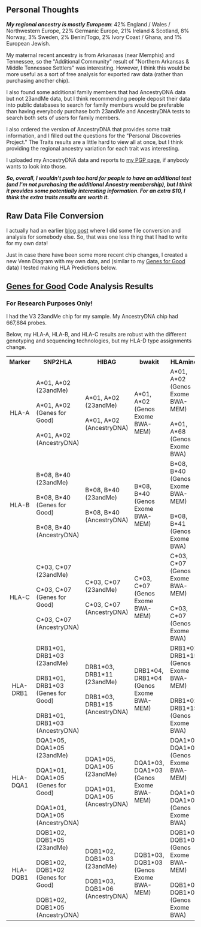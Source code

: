 Personal Thoughts
-----------------

***My regional ancestry is mostly European***: 42% England / Wales / Northwestern Europe, 22% Germanic Europe, 21% Ireland & Scotland, 8% Norway, 3% Sweden, 2% Benin/Togo, 2% Ivory Coast / Ghana, and 1% European Jewish.

My maternal recent ancestry is from Arkanasas (near Memphis) and Tennessee, so the "Additional Community" result of "Northern Arkansas & Middle Tennessee Settlers" was interesting.  However, I think this would be more useful as a sort of free analysis for exported raw data (rather than purchasing another chip).

I also found some additional family members that had AncestryDNA data but not 23andMe data, but I think recommending people deposit their data into public databases to search for family members would be preferable than having everybody purchase both 23andMe and AncestryDNA tests to search both sets of users for family members.  

I also ordered the version of AncestryDNA that provides some trait information, and I filled out the questions for the "Personal Discoveries Project."  The Traits results are a little hard to view all at once, but I think providing the regional ancestry variation for each trait was interesting.

I uploaded my AncestryDNA data and reports to [my PGP page](https://my.pgp-hms.org/profile/hu832966), if anybody wants to look into those.

***So, overall, I wouldn't push too hard for people to have an additional test (and I'm not purchasing the additional Ancestry membership), but I think it provides some potentially interesting information.  For an extra $10, I think the extra traits results are worth it.***

Raw Data File Conversion
-----------

I actually had an earlier [blog post](http://cdwscience.blogspot.com/2013/12/additional-analysis-of-ancestrydna-data.html) where I did some file conversion and analysis for somebody else.  So, that was one less thing that I had to write for my own data!

Just in case there have been some more recent chip changes, I created a new Venn Diagram with my own data, and (similar to my [Genes for Good](https://github.com/cwarden45/DTC_Scripts/tree/master/Genes_for_Good) data) I tested making HLA Predictions below.

[Genes for Good](https://github.com/cwarden45/DTC_Scripts/tree/master/Genes_for_Good) Code Analysis Results
-----------

### For Research Purposes Only! ###

I had the V3 23andMe chip for my sample.  My AncestryDNA chip had 667,884 probes.

Below, my HLA-A, HLA-B, and HLA-C results are robust with the different genotyping and sequencing technologies, but my HLA-D type assignments change.

<table>
  <tbody>
    <tr>
      <th align="center">Marker</th>
      <th align="center">SNP2HLA</th>
      <th align="center">HIBAG</th>
      <th align="center">bwakit</th>
      <th align="center">HLAminer</th>
    </tr>
    <tr>
      <td align="center">HLA-A</td>
      <td align="left">A*01, A*02<br/>(23andMe)<br/><br/>A*01, A*02<br/>(Genes for Good)<br/><br/>A*01, A*02<br/>(AncestryDNA)</td>
      <td align="left">A*01, A*02<br/>(23andMe)<br/><br/>A*01, A*02<br/>(AncestryDNA)</td>
      <td align="left">A*01, A*02<br/>(Genos Exome BWA-MEM)</td>
      <td align="left">A*01, A*02<br/>(Genos Exome BWA-MEM)<br/><br/>A*01, A*68<br/>(Genos Exome BWA)</td>
     </tr>
    <tr>
      <td align="center">HLA-B</td>
      <td align="left">B*08, B*40<br/>(23andMe)<br/><br/>B*08, B*40<br/>(Genes for Good)<br/><br/>B*08, B*40<br/>(AncestryDNA)</td>
      <td align="left">B*08, B*40<br/>(23andMe)<br/><br/>B*08, B*40<br/>(AncestryDNA)</td>
      <td align="left">B*08, B*40<br/>(Genos Exome BWA-MEM)</td>
      <td align="left">B*08, B*40<br/>(Genos Exome BWA-MEM)<br/><br/>B*08, B*41<br/>(Genos Exome BWA)</td>
     </tr>
    <tr>
      <td align="center">HLA-C</td>
      <td align="left">C*03, C*07<br/>(23andMe)<br/><br/>C*03, C*07<br/>(Genes for Good)<br/><br/>C*03, C*07<br/>(AncestryDNA)</td>
      <td align="left">C*03, C*07<br/>(23andMe)<br/><br/>C*03, C*07<br/>(AncestryDNA)</td>
      <td align="left">C*03, C*07<br/>(Genos Exome BWA-MEM)</td>
      <td align="left">C*03, C*07<br/>(Genos Exome BWA-MEM)<br/><br/>C*03, C*07<br/>(Genos Exome BWA)</td>
     </tr>
    <tr>
      <td align="center">HLA-DRB1</td>
      <td align="left">DRB1*01, DRB1*03<br/>(23andMe)<br/><br/>DRB1*01, DRB1*03<br/>(Genes for Good)<br/><br/>DRB1*01, DRB1*03<br/>(AncestryDNA)</td>
      <td align="left">DRB1*03, DRB1*11<br/>(23andMe)<br/><br/>DRB1*03, DRB1*15<br/>(AncestryDNA)</td>
      <td align="left">DRB1*04, DRB1*04<br/>(Genos Exome BWA-MEM)</td>
      <td align="left">DRB1*01, DRB1*15<br/>(Genos Exome BWA-MEM)<br/><br/>DRB1*01, DRB1*15<br/>(Genos Exome BWA)</td>
     </tr>
     <tr>
      <td align="center">HLA-DQA1</td>
      <td align="left">DQA1*05, DQA1*05<br/>(23andMe)<br/><br/>DQA1*01, DQA1*05<br/>(Genes for Good)<br/><br/>DQA1*01, DQA1*05<br/>(AncestryDNA)</td>
      <td align="left">DQA1*05, DQA1*05<br/>(23andMe)<br/><br/>DQA1*01, DQA1*05<br/>(AncestryDNA)</td>
      <td align="left">DQA1*03, DQA1*03<br/>(Genos Exome BWA-MEM)</td>
      <td align="left">DQA1*02, DQA1*03<br/>(Genos Exome BWA-MEM)<br/><br/>DQA1*02, DQA1*03<br/>(Genos Exome BWA)</td>
     </tr>
     <tr>
      <td align="center">HLA-DQB1</td>
      <td align="left">DQB1*02, DQB1*05<br/>(23andMe)<br/><br/>DQB1*02, DQB1*02<br/>(Genes for Good)<br/><br/>DQB1*02, DQB1*05<br/>(AncestryDNA)</td>
      <td align="left">DQB1*02, DQB1*03<br/>(23andMe)<br/><br/>DQB1*03, DQB1*06<br/>(AncestryDNA)</td>
      <td align="left">DQB1*03, DQB1*03<br/>(Genos Exome BWA-MEM)</td>
      <td align="left">DQB1*02, DQB1*03<br/>(Genos Exome BWA-MEM)<br/><br/>DQB1*02, DQB1*03<br/>(Genos Exome BWA)</td>
     </tr>
</tbody>
</table>
